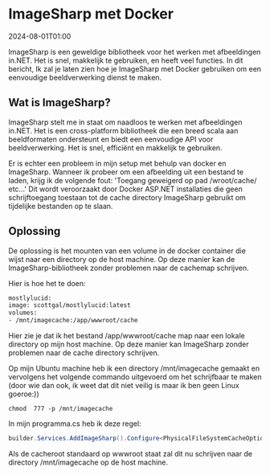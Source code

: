 # ImageSharp met Docker

<datetime class="hidden">2024-08-01T01:00</datetime>

<!--category-- Docker, ImageSharp -->
ImageSharp is een geweldige bibliotheek voor het werken met afbeeldingen in.NET. Het is snel, makkelijk te gebruiken, en heeft veel functies. In dit bericht, Ik zal je laten zien hoe je ImageSharp met Docker gebruiken om een eenvoudige beeldverwerking dienst te maken.

## Wat is ImageSharp?

ImageSharp stelt me in staat om naadloos te werken met afbeeldingen in.NET. Het is een cross-platform bibliotheek die een breed scala aan beeldformaten ondersteunt en biedt een eenvoudige API voor beeldverwerking. Het is snel, efficiënt en makkelijk te gebruiken.

Er is echter een probleem in mijn setup met behulp van docker en ImageSharp. Wanneer ik probeer om een afbeelding uit een bestand te laden, krijg ik de volgende fout:
'Toegang geweigerd op pad /wroot/cache/ etc...'
Dit wordt veroorzaakt door Docker ASP.NET installaties die geen schrijftoegang toestaan tot de cache directory ImageSharp gebruikt om tijdelijke bestanden op te slaan.

## Oplossing

De oplossing is het mounten van een volume in de docker container die wijst naar een directory op de host machine. Op deze manier kan de ImageSharp-bibliotheek zonder problemen naar de cachemap schrijven.

Hier is hoe het te doen:

```dockerfile
mostlylucid:
image: scottgal/mostlylucid:latest
volumes:
- /mnt/imagecache:/app/wwwroot/cache
```

Hier zie je dat ik het bestand /app/wwwroot/cache map naar een lokale directory op mijn host machine. Op deze manier kan ImageSharp zonder problemen naar de cache directory schrijven.

Op mijn Ubuntu machine heb ik een directory /mnt/imagecache gemaakt en vervolgens het volgende commando uitgevoerd om het schrijfbaar te maken (door wie dan ook, ik weet dat dit niet veilig is maar ik ben geen Linux goeroe:))

```shell
chmod  777 -p /mnt/imagecache
```

In mijn programma.cs heb ik deze regel:

```csharp
builder.Services.AddImageSharp().Configure<PhysicalFileSystemCacheOptions>(options => options.CacheFolder = "cache");
```

Als de cacheroot standaard op wwwroot staat zal dit nu schrijven naar de directory /mnt/imagecache op de host machine.